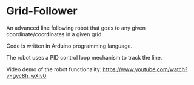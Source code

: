 # Grid-Follower

An advanced line following robot that goes to any given coordinate/coordinates in a given grid

Code is written in Arduino programming language.

The robot uses a PID control loop mechanism to track the line.

Video demo of the robot functionality: https://www.youtube.com/watch?v=gvc8h_wXiv0


